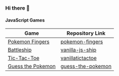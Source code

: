 ### Hi there 👋

#### JavaScript Games

| Game   |      Repository Link      |
|----------|-------------|
| [Pokemon Fingers](https://koraytugay.github.io/pokemon-fingers/) |  [pokemon-fingers](https://github.com/koraytugay/pokemon-fingers) |
| [Battleship](https://koraytugay.github.io/vanillajsship) | [vanilla-js-ship](https://github.com/koraytugay/vanillajsship) |
| [Tic-Tac-Toe](https://koraytugay.github.io/vanillatictactoe)|[vanillatictactoe](https://github.com/koraytugay/vanillatictactoe)|
| [Guess the Pokemon](https://koraytugay.github.io/guess-the-pokemon)|[guess-the-pokemon](https://github.com/koraytugay/guess-the-pokemon)|



<!--
**koraytugay/koraytugay** is a ✨ _special_ ✨ repository because its `README.md` (this file) appears on your GitHub profile.

Here are some ideas to get you started:

- 🔭 I’m currently working on ...
- 🌱 I’m currently learning ...
- 👯 I’m looking to collaborate on ...
- 🤔 I’m looking for help with ...
- 💬 Ask me about ...
- 📫 How to reach me: ...
- 😄 Pronouns: ...
- ⚡ Fun fact: ...
-->
